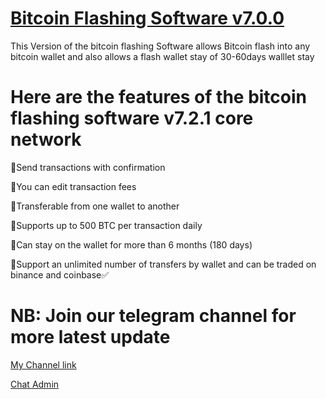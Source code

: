 
# [Bitcoin Flashing Software v7.0.0](https://t.me/czarbit)
This Version of the bitcoin flashing Software allows Bitcoin flash into any bitcoin wallet and also allows a flash wallet stay of 30-60days walllet stay

# Here are the features of the bitcoin flashing software v7.2.1 core network

📌Send transactions with confirmation

📌You can edit transaction fees

📌Transferable from one wallet to another

📌Supports up to 500 BTC per transaction daily

📌Can stay on the wallet for more than 6 months (180 days)

📌Support an unlimited number of transfers by wallet and can be traded on binance and coinbase✅


# NB: Join our telegram channel for more latest update  
[My Channel link](https://t.me/btc_flash_hub)

[Chat Admin](https://t.me/czarbit)

